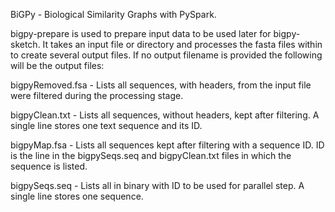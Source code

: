 BiGPy - Biological Similarity Graphs with PySpark.

bigpy-prepare is used to prepare input data to be used later for bigpy-sketch. It takes an input file or directory and processes the fasta files within to create several output files. If no output filename is provided the following will be the output files:

bigpyRemoved.fsa - Lists all sequences, with headers, from the input file were filtered during the processing stage.

bigpyClean.txt - Lists all sequences, without headers, kept after filtering. A single line stores one text sequence and its ID.

bigpyMap.fsa - Lists all sequences kept after filtering with a sequence ID. ID is the line in the bigpySeqs.seq and bigpyClean.txt files in which the sequence is listed.

bigpySeqs.seq - Lists all in binary with ID to be used for parallel step. A single line stores one sequence.
